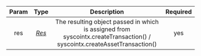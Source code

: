 |         Param          |   Type   |                         Description                          | Required |
| :--------------------: | :------: | :----------------------------------------------------------: | :------: |
| res | [*Res*](types/#res) | The resulting object passed in which is assigned from syscointx.createTransaction() / syscointx.createAssetTransaction() |    yes     |
